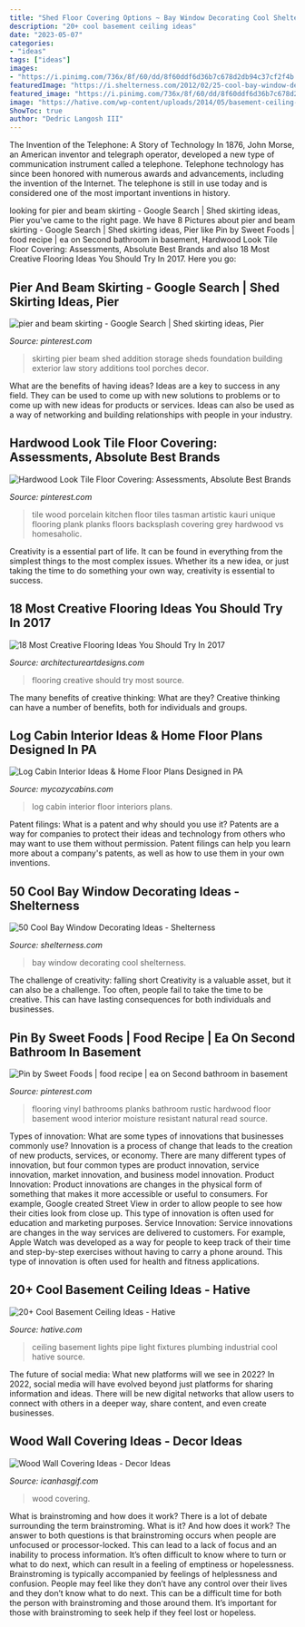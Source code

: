 ```yaml
---
title: "Shed Floor Covering Options ~ Bay Window Decorating Cool Shelterness"
description: "20+ cool basement ceiling ideas"
date: "2023-05-07"
categories:
- "ideas"
tags: ["ideas"]
images:
- "https://i.pinimg.com/736x/8f/60/dd/8f60ddf6d36b7c678d2db94c37cf2f4b.jpg"
featuredImage: "https://i.shelterness.com/2012/02/25-cool-bay-window-decorating-ideas-9.jpg"
featured_image: "https://i.pinimg.com/736x/8f/60/dd/8f60ddf6d36b7c678d2db94c37cf2f4b.jpg"
image: "https://hative.com/wp-content/uploads/2014/05/basement-ceiling-ideas/9-plumbing-pipe-lights.jpg"
ShowToc: true
author: "Dedric Langosh III"
---
```



The Invention of the Telephone: A Story of Technology
In 1876, John Morse, an American inventor and telegraph operator, developed a new type of communication instrument called a telephone. Telephone technology has since been honored with numerous awards and advancements, including the invention of the Internet. The telephone is still in use today and is considered one of the most important inventions in history.

	

		
looking for pier and beam skirting - Google Search | Shed skirting ideas, Pier you've came to the right page. We have 8 Pictures about pier and beam skirting - Google Search | Shed skirting ideas, Pier like Pin by Sweet Foods | food recipe | ea on Second bathroom in basement, Hardwood Look Tile Floor Covering: Assessments, Absolute Best Brands and also 18 Most Creative Flooring Ideas You Should Try In 2017. Here you go:
		
    
## Pier And Beam Skirting - Google Search | Shed Skirting Ideas, Pier

<img loading=lazy src="https://i.pinimg.com/736x/41/c9/81/41c981cb332acca56fa34c9068d05fec--decor-ideas-house-ideas.jpg" onerror="this.onerror=null;this.src='https://tse4.mm.bing.net/th?id=OIP.gywBwpZwGKG5dkkaDIyFxwAAAA&amp;pid=15.1';" alt="pier and beam skirting - Google Search | Shed skirting ideas, Pier">

_Source: pinterest.com_

>skirting pier beam shed addition storage sheds foundation building exterior law story additions tool porches decor. 

	

What are the benefits of having ideas?
Ideas are a key to success in any field. They can be used to come up with new solutions to problems or to come up with new ideas for products or services. Ideas can also be used as a way of networking and building relationships with people in your industry.

    
## Hardwood Look Tile Floor Covering: Assessments, Absolute Best Brands

<img loading=lazy src="https://i.pinimg.com/736x/8f/60/dd/8f60ddf6d36b7c678d2db94c37cf2f4b.jpg" onerror="this.onerror=null;this.src='https://tse1.mm.bing.net/th?id=OIP.1pZXZCNgmq2uVlgVldhZzAHaJ3&amp;pid=15.1';" alt="Hardwood Look Tile Floor Covering: Assessments, Absolute Best Brands">

_Source: pinterest.com_

>tile wood porcelain kitchen floor tiles tasman artistic kauri unique flooring plank planks floors backsplash covering grey hardwood vs homesaholic. 

	

Creativity is a essential part of life. It can be found in everything from the simplest things to the most complex issues. Whether its a new idea, or just taking the time to do something your own way, creativity is essential to success.

    
## 18 Most Creative Flooring Ideas You Should Try In 2017

<img loading=lazy src="http://www.architectureartdesigns.com/wp-content/uploads/2017/02/2-2-630x473.jpg" onerror="this.onerror=null;this.src='https://tse3.mm.bing.net/th?id=OIP.V1OkjEfRYfsTDteyw516-QHaFj&amp;pid=15.1';" alt="18 Most Creative Flooring Ideas You Should Try In 2017">

_Source: architectureartdesigns.com_

>flooring creative should try most source. 

	

The many benefits of creative thinking: What are they?
Creative thinking can have a number of benefits, both for individuals and groups.

    
## Log Cabin Interior Ideas &amp; Home Floor Plans Designed In PA

<img loading=lazy src="https://www.mycozycabins.com/wp-content/uploads/2016/09/252517-32-1-1024x768.jpg" onerror="this.onerror=null;this.src='https://tse3.mm.bing.net/th?id=OIP.1IeCzp6j15vokcsmfE170QHaFj&amp;pid=15.1';" alt="Log Cabin Interior Ideas &amp; Home Floor Plans Designed in PA">

_Source: mycozycabins.com_

>log cabin interior floor interiors plans. 

	

Patent filings: What is a patent and why should you use it?
Patents are a way for companies to protect their ideas and technology from others who may want to use them without permission. Patent filings can help you learn more about a company's patents, as well as how to use them in your own inventions.

    
## 50 Cool Bay Window Decorating Ideas - Shelterness

<img loading=lazy src="https://i.shelterness.com/2012/02/25-cool-bay-window-decorating-ideas-9.jpg" onerror="this.onerror=null;this.src='https://tse4.mm.bing.net/th?id=OIP.fnew-33er8Lww9He_vT7fAHaLF&amp;pid=15.1';" alt="50 Cool Bay Window Decorating Ideas - Shelterness">

_Source: shelterness.com_

>bay window decorating cool shelterness. 

	

The challenge of creativity: falling short
Creativity is a valuable asset, but it can also be a challenge. Too often, people fail to take the time to be creative. This can have lasting consequences for both individuals and businesses.

    
## Pin By Sweet Foods | Food Recipe | Ea On Second Bathroom In Basement

<img loading=lazy src="https://i.pinimg.com/736x/7f/83/8d/7f838dc8d8bd66e69dd6026a3ed3096e.jpg" onerror="this.onerror=null;this.src='https://tse2.mm.bing.net/th?id=OIP.Fpv5o2Cn_YlNFpg7-Hp0FwHaLG&amp;pid=15.1';" alt="Pin by Sweet Foods | food recipe | ea on Second bathroom in basement">

_Source: pinterest.com_

>flooring vinyl bathrooms planks bathroom rustic hardwood floor basement wood interior moisture resistant natural read source. 

	

Types of innovation: What are some types of innovations that businesses commonly use?
Innovation is a process of change that leads to the creation of new products, services, or economy. There are many different types of innovation, but four common types are product innovation, service innovation, market innovation, and business model innovation. 
Product Innovation: Product innovations are changes in the physical form of something that makes it more accessible or useful to consumers. For example, Google created Street View in order to allow people to see how their cities look from close up. This type of innovation is often used for education and marketing purposes. Service Innovation: Service innovations are changes in the way services are delivered to customers. For example, Apple Watch was developed as a way for people to keep track of their time and step-by-step exercises without having to carry a phone around. This type of innovation is often used for health and fitness applications.

    
## 20+ Cool Basement Ceiling Ideas - Hative

<img loading=lazy src="https://hative.com/wp-content/uploads/2014/05/basement-ceiling-ideas/9-plumbing-pipe-lights.jpg" onerror="this.onerror=null;this.src='https://tse2.mm.bing.net/th?id=OIP.nmr97si_l69iofw88jNfIAHaJK&amp;pid=15.1';" alt="20+ Cool Basement Ceiling Ideas - Hative">

_Source: hative.com_

>ceiling basement lights pipe light fixtures plumbing industrial cool hative source. 

	

The future of social media: What new platforms will we see in 2022?
In 2022, social media will have evolved beyond just platforms for sharing information and ideas. There will be new digital networks that allow users to connect with others in a deeper way, share content, and even create businesses.

    
## Wood Wall Covering Ideas - Decor Ideas

<img loading=lazy src="https://www.icanhasgif.com/wp-content/uploads/2015/12/Wood-Wall-Covering-Ideas.jpg" onerror="this.onerror=null;this.src='https://tse3.mm.bing.net/th?id=OIP.cpy0sxJgCNIazhx6LxJdWAHaFj&amp;pid=15.1';" alt="Wood Wall Covering Ideas - Decor Ideas">

_Source: icanhasgif.com_

>wood covering. 

	

What is brainstroming and how does it work?
There is a lot of debate surrounding the term brainstroming. What is it? And how does it work? The answer to both questions is that brainstroming occurs when people are unfocused or processor-locked. This can lead to a lack of focus and an inability to process information. It’s often difficult to know where to turn or what to do next, which can result in a feeling of emptiness or hopelessness.
Brainstroming is typically accompanied by feelings of helplessness and confusion. People may feel like they don’t have any control over their lives and they don’t know what to do next. This can be a difficult time for both the person with brainstroming and those around them. It’s important for those with brainstroming to seek help if they feel lost or hopeless.

